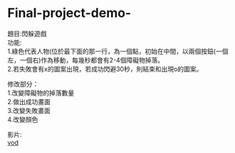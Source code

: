 # Final-project-demo-
題目:閃躲遊戲<br> 
功能:<br> 
1.綠色代表人物(位於最下面的那一行，為一個點，初始在中間，以兩個按鈕(一個左，一個右)作為移動，每幾秒都會有2-4個障礙物掉落。<br> 
2.若失敗會有x的圖案出現，若成功閃避30秒，則結束和出現o的圖案。<br> 

修改部分：<br> 
1.改變障礙物的掉落數量<br> 
2.做出成功畫面<br> 
3.改變失敗畫面<br> 
4.改變顏色<br> 

影片:<br>
[vod](https://drive.google.com/file/d/1v5ktCX4HAJfB2z7mbo2U41WEUbk39Jsw/view?usp=sharing) <br>
